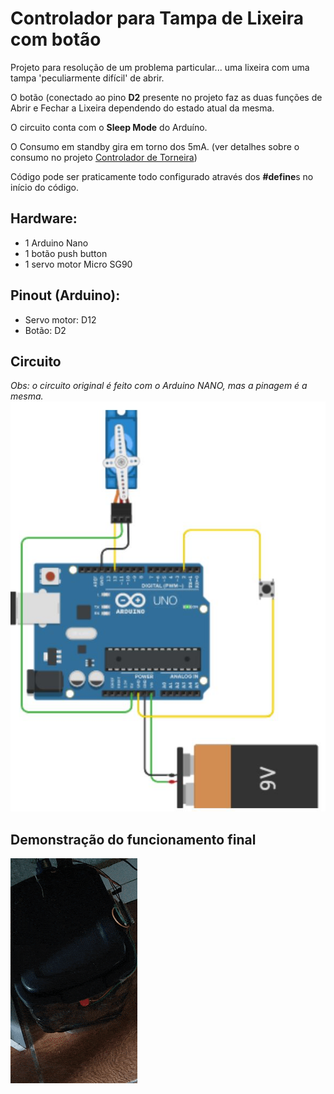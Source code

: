 # Controlador para Tampa de Lixeira com botão

Projeto para resolução de um problema particular... uma lixeira com uma tampa 'peculiarmente difícil' de abrir.

O botão (conectado ao pino **D2** presente no projeto faz as duas funções de Abrir e Fechar a Lixeira dependendo do estado atual da mesma.

O circuito conta com o **Sleep Mode** do Arduíno.

O Consumo em standby gira em torno dos 5mA. (ver detalhes sobre o consumo no projeto [Controlador de Torneira](https://github.com/hvilela0/ControladorDeTorneira#demonstra%C3%A7%C3%A3o-da-economia-de-energia-com-o-modo-sleep))

Código pode ser praticamente todo configurado através dos **#define**s no início do código.

## Hardware:

- 1 Arduino Nano
- 1 botão push button
- 1 servo motor Micro SG90

## Pinout (Arduino):
- Servo motor: D12
- Botão: D2

## Circuito
 *Obs: o circuito original é feito com o Arduino NANO, mas a pinagem é a mesma.*
![Circuito](controlelixeiraconexoes.JPG)

## Demonstração do funcionamento final
![funcionando](controlelixeiravideo.gif)

